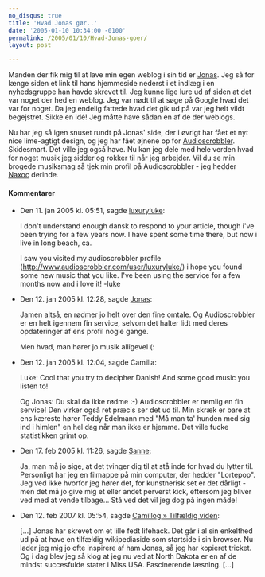 ```yaml
---
no_disqus: true
title: 'Hvad Jonas gør..'
date: '2005-01-10 10:34:00 -0100'
permalink: /2005/01/10/Hvad-Jonas-goer/
layout: post

---
```

Manden der fik mig til at lave min egen weblog i sin tid er [Jonas](http://blog.verture.net). Jeg så for længe siden et link til hans hjemmeside nederst i et indlæg i en nyhedsgruppe han havde skrevet til. Jeg kunne lige lure ud af siden at det var noget der hed en weblog. Jeg var nødt til at søge på Google hvad det var for noget. Da jeg endelig fattede hvad det gik ud på var jeg helt vildt begejstret. Sikke en idé! Jeg måtte have sådan en af de der weblogs.

Nu har jeg så igen snuset rundt på Jonas' side, der i øvrigt har fået et nyt nice lime-agtigt design, og jeg har fået øjnene op for [Audioscrobbler](http://www.audioscrobbler.com). Skidesmart. Det ville jeg også have. Nu kan jeg dele med hele verden hvad for noget musik jeg sidder og rokker til når jeg arbejder. Vil du se min brogede musiksmag så tjek min profil på Audioscrobbler - jeg hedder [Naxoc](http://www.audioscrobbler.com/user/Naxoc/) derinde.
<div class="vintage-comments">
<h4>Kommentarer </h4>
<ul class="vintage-comments-list"><li>
<p class="comment-meta">Den <time datetime="2005-01-11T17:51:15+01:00">11. jan 2005 kl.  05:51</time>, sagde <a href=http://"www.butterlabel.com">luxuryluke</a>:</p>
<p>I don't understand enough dansk to respond to your article, though i've been trying for a few years now. I have spent some time there, but now i live in long beach, ca.</p>
<p>I saw you visited my audioscrobbler profile (<a href="http://www.audioscrobbler.com/user/luxuryluke/">http://www.audioscrobbler.com/user/luxuryluke/</a>) i hope you found some new music that you like. I've been using the service for a few months now and i love it! -luke</p>
</li>

<li>
<p class="comment-meta">Den <time datetime="2005-01-12T00:28:56+01:00">12. jan 2005 kl.  12:28</time>, sagde <a href="http://blog.verture.net/">Jonas</a>:</p>
<p>Jamen altså, en rødmer jo helt over den fine omtale. Og Audioscrobbler er en helt igennem fin service, selvom det halter lidt med deres opdateringer af ens profil nogle gange.</p>
<p>Men hvad, man hører jo musik alligevel (:</p>
</li>

<li>
<p class="comment-meta">Den <time datetime="2005-01-12T12:04:09+01:00">12. jan 2005 kl.  12:04</time>, sagde Camilla:</p>
<p>Luke: Cool that you try to decipher Danish! And some good music you listen to!</p>
<p>Og Jonas: Du skal da ikke rødme :-) Audioscrobbler er nemlig en fin service! Den virker også ret præcis ser det ud til. Min skræk er bare at ens kæreste hører Teddy Edelmann med "Må man ta' hunden med sig ind i himlen" en hel dag når man ikke er hjemme. Det ville fucke statistikken grimt op.</p>
</li>

<li>
<p class="comment-meta">Den <time datetime="2005-02-17T11:26:53+01:00">17. feb 2005 kl.  11:26</time>, sagde <a href="www.sanneharder.dk">Sanne</a>:</p>
<p>Ja, man må jo sige, at det tvinger dig til at stå inde for hvad du lytter til. Personligt har jeg en filmappe på min computer, der hedder "Lortepop". Jeg ved ikke hvorfor jeg hører det, for kunstnerisk set er det dårligt - men det må jo give mig et eller andet perverst kick, eftersom jeg bliver ved med at vende tilbage... Stå ved det vil jeg dog på ingen måde!</p>
</li>

<li>
<p class="comment-meta">Den <time datetime="2007-02-12T17:54:03+01:00">12. feb 2007 kl.  05:54</time>, sagde <a href="https://xoc.dk/2007/01/12/tilfaeldig-viden/">Camillog » Tilfældig viden</a>:</p>
<p>[...] Jonas har skrevet om et lille fedt lifehack. Det går i al sin enkelthed ud på at have en tilfældig wikipediaside som startside i sin browser. Nu lader jeg mig jo ofte inspirere af ham Jonas, så jeg har kopieret tricket. Og i dag blev jeg så klog at jeg nu ved at North Dakota er en af de mindst succesfulde stater i Miss USA. Fascinerende læsning. [...]</p>
</li>
</ul>
</div>
